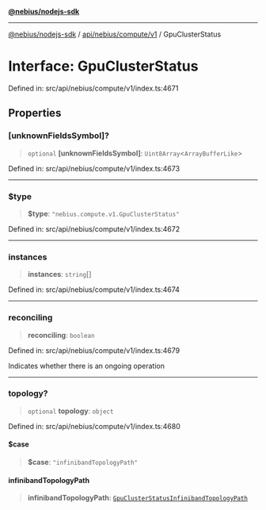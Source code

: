[**@nebius/nodejs-sdk**](../../../../../README.md)

***

[@nebius/nodejs-sdk](../../../../../README.md) / [api/nebius/compute/v1](../README.md) / GpuClusterStatus

# Interface: GpuClusterStatus

Defined in: src/api/nebius/compute/v1/index.ts:4671

## Properties

### \[unknownFieldsSymbol\]?

> `optional` **\[unknownFieldsSymbol\]**: `Uint8Array`\<`ArrayBufferLike`\>

Defined in: src/api/nebius/compute/v1/index.ts:4673

***

### $type

> **$type**: `"nebius.compute.v1.GpuClusterStatus"`

Defined in: src/api/nebius/compute/v1/index.ts:4672

***

### instances

> **instances**: `string`[]

Defined in: src/api/nebius/compute/v1/index.ts:4674

***

### reconciling

> **reconciling**: `boolean`

Defined in: src/api/nebius/compute/v1/index.ts:4679

Indicates whether there is an ongoing operation

***

### topology?

> `optional` **topology**: `object`

Defined in: src/api/nebius/compute/v1/index.ts:4680

#### $case

> **$case**: `"infinibandTopologyPath"`

#### infinibandTopologyPath

> **infinibandTopologyPath**: [`GpuClusterStatusInfinibandTopologyPath`](GpuClusterStatusInfinibandTopologyPath.md)
